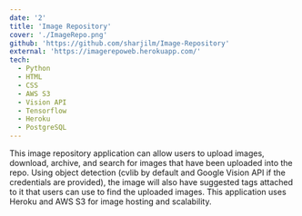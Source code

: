 ```yaml
---
date: '2'
title: 'Image Repository'
cover: './ImageRepo.png'
github: 'https://github.com/sharjilm/Image-Repository'
external: 'https://imagerepoweb.herokuapp.com/'
tech:
  - Python
  - HTML
  - CSS
  - AWS S3
  - Vision API
  - Tensorflow
  - Heroku
  - PostgreSQL
---
```


This image repository application can allow users to upload images, download, archive, and search for images that have been uploaded into the repo. Using object detection (cvlib by default and Google Vision API if the credentials are provided), the image will also have suggested tags attached to it that users can use to find the uploaded images. This application uses Heroku and AWS S3 for image hosting and scalability.
